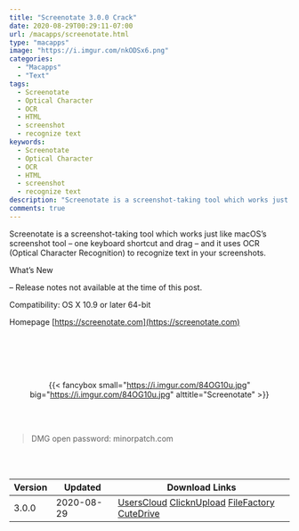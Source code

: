 ```yaml
---
title: "Screenotate 3.0.0 Crack"
date: 2020-08-29T00:29:11-07:00
url: /macapps/screenotate.html
type: "macapps"
image: "https://i.imgur.com/nkODSx6.png"
categories:
  - "Macapps"
  - "Text"
tags:
  - Screenotate
  - Optical Character
  - OCR
  - HTML
  - screenshot
  - recognize text
keywords:
  - Screenotate
  - Optical Character
  - OCR
  - HTML
  - screenshot
  - recognize text
description: "Screenotate is a screenshot-taking tool which works just like macOS’s screenshot tool – one keyboard shortcut and drag – and it uses OCR (Optical Character Recognition) to recognize text in your screenshots"
comments: true
---
```


Screenotate is a screenshot-taking tool which works just like macOS’s screenshot tool – one keyboard shortcut and drag – and it uses OCR (Optical Character Recognition) to recognize text in your screenshots.

What’s New

– Release notes not available at the time of this post.

Compatibility: OS X 10.9 or later 64-bit

Homepage [https://screenotate.com](https://screenotate.com)

<br/>
<br/>
<script async src="https://pagead2.googlesyndication.com/pagead/js/adsbygoogle.js"></script>
<ins class="adsbygoogle"
     style="display:block; text-align:center;"
     data-ad-layout="in-article"
     data-ad-format="fluid"
     data-ad-client="ca-pub-8746275014476192"
     data-ad-slot="5144997159"></ins>
<script>
     (adsbygoogle = window.adsbygoogle || []).push({});
</script>
<br/>
<br/>


<center>

{{< fancybox small="https://i.imgur.com/84OG10u.jpg" big="https://i.imgur.com/84OG10u.jpg" alttitle="Screenotate" >}}

</center>

<br/>
<br/>


> DMG open password: minorpatch.com

<br/>

<br/>
<div id="history_version" class="history_version">

| Version | Updated | Download Links |
| ---- | ---- | ---- |
| 3.0.0 | 2020-08-29 | [UsersCloud](https://ouo.io/pcT2V3)   [ClicknUpload](https://ouo.io/Hi3ge3)   [FileFactory](https://ouo.io/snrwvWu)   [CuteDrive](https://ouo.io/G1t77Kr) |

</div>

